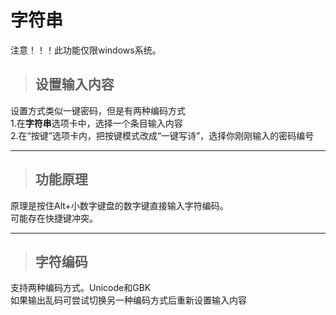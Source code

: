 
# 字符串

注意！！！此功能仅限windows系统。

> ## 设置输入内容
设置方式类似一键密码，但是有两种编码方式
</br>
1.在**字符串**选项卡中，选择一个条目输入内容
</br>
2.在“按键”选项卡内，把按键模式改成“一键写诗”，选择你刚刚输入的密码编号
</br>

---

> ## 功能原理
原理是按住Alt+小数字键盘的数字键直接输入字符编码。
</br>
可能存在快捷键冲突。

---

> ## 字符编码
支持两种编码方式。Unicode和GBK
</br>
如果输出乱码可尝试切换另一种编码方式后重新设置输入内容
